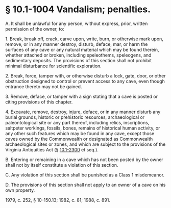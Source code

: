 # § 10.1-1004 Vandalism; penalties.

<p>A. It shall be unlawful for any person, without express, prior, written permission of the owner, to:</p><p>1. Break, break off, crack, carve upon, write, burn, or otherwise mark upon, remove, or in any manner destroy, disturb, deface, mar, or harm the surfaces of any cave or any natural material which may be found therein, whether attached or broken, including speleothems, speleogens, and sedimentary deposits. The provisions of this section shall not prohibit minimal disturbance for scientific exploration.</p><p>2. Break, force, tamper with, or otherwise disturb a lock, gate, door, or other obstruction designed to control or prevent access to any cave, even though entrance thereto may not be gained.</p><p>3. Remove, deface, or tamper with a sign stating that a cave is posted or citing provisions of this chapter.</p><p>4. Excavate, remove, destroy, injure, deface, or in any manner disturb any burial grounds, historic or prehistoric resources, archaeological or paleontological site or any part thereof, including relics, inscriptions, saltpeter workings, fossils, bones, remains of historical human activity, or any other such features which may be found in any cave, except those caves owned by the Commonwealth or designated as Commonwealth archaeological sites or zones, and which are subject to the provisions of the Virginia Antiquities Act (§ <a href='http://law.lis.virginia.gov/vacode/10.1-2300/'>10.1-2300</a> et seq.).</p><p>B. Entering or remaining in a cave which has not been posted by the owner shall not by itself constitute a violation of this section.</p><p>C. Any violation of this section shall be punished as a Class 1 misdemeanor.</p><p>D. The provisions of this section shall not apply to an owner of a cave on his own property.</p><p>1979, c. 252, § 10-150.13; 1982, c. 81; 1988, c. 891.</p>